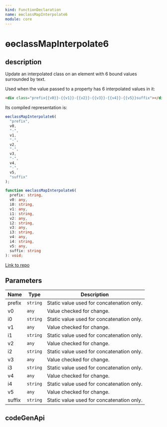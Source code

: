 ```yaml
---
kind: FunctionDeclaration
name: ɵɵclassMapInterpolate6
module: core
---
```


# ɵɵclassMapInterpolate6

## description

Update an interpolated class on an element with 6 bound values surrounded by text.

Used when the value passed to a property has 6 interpolated values in it:

```html
<div class="prefix{{v0}}-{{v1}}-{{v2}}-{{v3}}-{{v4}}-{{v5}}suffix"></div>
```

Its compiled representation is:

```ts
ɵɵclassMapInterpolate6(
  "prefix",
  v0,
  "-",
  v1,
  "-",
  v2,
  "-",
  v3,
  "-",
  v4,
  "-",
  v5,
  "suffix"
);
```

```ts
function ɵɵclassMapInterpolate6(
  prefix: string,
  v0: any,
  i0: string,
  v1: any,
  i1: string,
  v2: any,
  i2: string,
  v3: any,
  i3: string,
  v4: any,
  i4: string,
  v5: any,
  suffix: string
): void;
```

[Link to repo](https://github.com/timdeschryver/angular/blob/master/packages/core/src/render3/instructions/class_map_interpolation.ts#L213-L220)

## Parameters

| Name   | Type     | Description                               |
| ------ | -------- | ----------------------------------------- |
| prefix | `string` | Static value used for concatenation only. |
| v0     | `any`    | Value checked for change.                 |
| i0     | `string` | Static value used for concatenation only. |
| v1     | `any`    | Value checked for change.                 |
| i1     | `string` | Static value used for concatenation only. |
| v2     | `any`    | Value checked for change.                 |
| i2     | `string` | Static value used for concatenation only. |
| v3     | `any`    | Value checked for change.                 |
| i3     | `string` | Static value used for concatenation only. |
| v4     | `any`    | Value checked for change.                 |
| i4     | `string` | Static value used for concatenation only. |
| v5     | `any`    | Value checked for change.                 |
| suffix | `string` | Static value used for concatenation only. |

## codeGenApi
